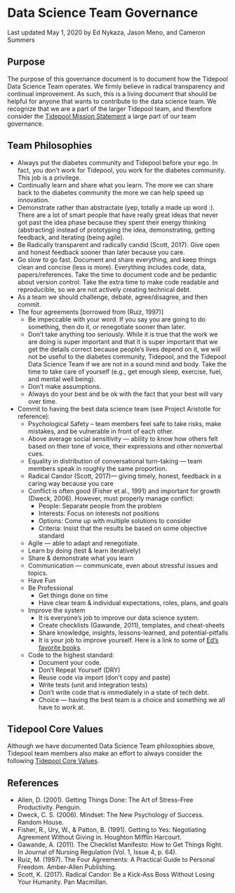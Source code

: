 # Data Science Team Governance
Last updated May 1, 2020 by Ed Nykaza, Jason Meno, and Cameron Summers

## Purpose
The purpose of this governance document is to document how the Tidepool Data Science Team operates. We firmly believe 
in radical transparency and continual improvement. As such, this is a living document that should be helpful for anyone 
that wants to contribute to the data science team. We recognize that we are a part of the larger Tidepool
team, and therefore consider the [Tidepool Mission Statement](https://github.com/tidepool-org/handbook/blob/master/Mission%20Statement.md) a large part of our team governance.

## Team Philosophies
* Always put the diabetes community and Tidepool before your ego. In fact, you don’t work for Tidepool, you work for 
the diabetes community. This job is a privilege.
* Continually learn and share what you learn. The more we can share back to the diabetes community the more we can help 
speed up innovation.
* Demonstrate rather than abstractate (yep, totally a made up word :). There are a lot of smart people that have really 
great ideas that never got past the idea phase because they spent their energy thinking (abstracting) instead of 
prototyping the idea, demonstrating, getting feedback, and iterating (being agile).
* Be Radically transparent and radically candid (Scott, 2017). Give open and honest feedback sooner than later because 
you care.
* Go slow to go fast. Document and share everything, and keep things clean and concise (less is more). 
Everything includes code, data, papers/references. Take the time to document code and be pedantic about version control. 
Take the extra time to make code readable and reproducible, so we are not actively creating technical debt. 
* As a team we should challenge, debate, agree/disagree, and then commit.
* The four agreements [borrowed from (Ruiz, 1997)]
    * Be impeccable with your word. If you say you are going to do something, then do it, or renegotiate sooner than later.
    * Don’t take anything too seriously. While it is true that the work we are doing is super important and that it is 
    super important that we get the details correct because people’s lives depend on it, we will not be useful to the 
    diabetes community, Tidepool, and the Tidepool Data Science Team if we are not in a sound mind and body. Take the 
    time to take care of yourself (e.g., get enough sleep, exercise, fuel, and mental well being).
    * Don’t make assumptions.
    * Always do your best and be ok with the fact that your best will vary over time.
* Commit to having the best data science team (see Project Aristotle for reference):
    * Psychological Safety – team members feel safe to take risks, make mistakes, and be vulnerable in front of each 
    other. 
    * Above average social sensitivity — ability to know how others felt based on their tone of voice, their expressions 
    and other nonverbal cues.
    * Equality in distribution of conversational turn-taking — team members speak in roughly the same proportion.
    * Radical Candor (Scott, 2017)— giving timely, honest, feedback in a caring way because you care
    * Conflict is often good (Fisher et al., 1991) and important for growth (Dweck, 2006). However, must properly manage 
    conflict:
        * People: Separate people from the problem
        * Interests: Focus on interests not positions
        * Options: Come up with multiple solutions to consider
        * Criteria: Insist that the results be based on some objective standard
    * Agile — able to adapt and renegotiate.
    * Learn by doing (test & learn iteratively)
    * Share & demonstrate what you learn
    * Communication — communicate, even about stressful issues and topics. 
    * Have Fun
    * Be Professional
        * Get things done on time
        * Have clear team & individual expectations, roles, plans, and goals
    * Improve the system
        * It is everyone’s job to improve our data science system.
        * Create checklists (Gawande, 2011), templates, and cheat-sheets
        * Share knowledge, insights, lessons-learned, and potential-pitfalls
        * It is your job to improve yourself. Here is a link to some of 
        [Ed’s favorite books](https://live-learn-lead.com/recommended-reading/). 
    * Code to the highest standard:
        * Document your code.
        * Don’t Repeat Yourself (DRY)
        * Reuse code via import (don’t copy and paste)
        * Write tests (unit and integration tests)
        * Don’t write code that is immediately in a state of tech debt.
        * Choice — having the best team is a choice and something we all have to work at.

## Tidepool Core Values
Although we have documented Data Science Team philosophies above, Tidepool team members also make an effort to always
consider the following [Tidepool Core Values](https://github.com/tidepool-org/handbook/blob/master/Tidepool%20Core%20Values.md).

## References
* Allen, D. (2001). Getting Things Done: The Art of Stress-Free Productivity. Penguin.
* Dweck, C. S. (2006). Mindset: The New Psychology of Success. Random House.
* Fisher, R., Ury, W., & Patton, B. (1991). Getting to Yes: Negotiating Agreement Without Giving in. Houghton Mifflin Harcourt.
* Gawande, A. (2011). The Checklist Manifesto: How to Get Things Right. In Journal of Nursing Regulation (Vol. 1, Issue 4, p. 64).
* Ruiz, M. (1997). The Four Agreements: A Practical Guide to Personal Freedom. Amber-Allen Publishing.
* Scott, K. (2017). Radical Candor: Be a Kick-Ass Boss Without Losing Your Humanity. Pan Macmillan.


